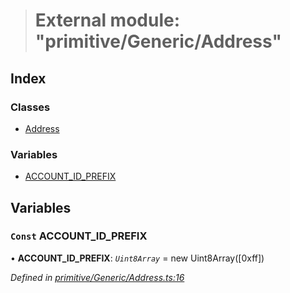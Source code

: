 > # External module: "primitive/Generic/Address"

## Index

### Classes

* [Address](../classes/_primitive_generic_address_.address.md)

### Variables

* [ACCOUNT_ID_PREFIX](_primitive_generic_address_.md#const-account_id_prefix)

## Variables

### `Const` ACCOUNT_ID_PREFIX

• **ACCOUNT_ID_PREFIX**: *`Uint8Array`* =  new Uint8Array([0xff])

*Defined in [primitive/Generic/Address.ts:16](https://github.com/polkadot-js/api/blob/b8d8b7e/packages/types/src/primitive/Generic/Address.ts#L16)*
